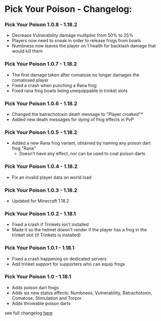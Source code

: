 # Pick Your Poison - Changelog:

### Pick Your Poison 1.0.8 - 1.18.2
- Decrease Vulnerability damage multiplier from 50% to 25%
- Players now need to sneak in order to release frogs from bowls
- Numbness now leaves the player on 1 health for backlash damage that would kill them

### Pick Your Poison 1.0.7 - 1.18.2
- The first damage taken after comatose no longer damages the comatosed player
- Fixed a crash when punching a Rana frog
- Fixed rana frog bowls being unequippable in trinket slots

### Pick Your Poison 1.0.6 - 1.18.2
- Changed the batrachotoxin death message to "Player croaked"*
- Added new death messages for dying of frog effects in PvP

### Pick Your Poison 1.0.5 - 1.18.2
- Added a new Rana frog variant, obtained by naming any poison dart frog "Rana"
  - Doesn't have any effect, nor can be used to coat poison darts

### Pick Your Poison 1.0.4 - 1.18.2
- Fix an invalid player data on world load

### Pick Your Poison 1.0.3 - 1.18.2
- Updated for Minecraft 1.18.2

### Pick Your Poison 1.0.2 - 1.18.1
- Fixed a crash if Trinkets isn't installed
- Made it so the helmet doesn't render if the player has a frog in the trinket slot (if Trinkets is installed)

### Pick Your Poison 1.0.1 - 1.18.1
- Fixed a crash happening on dedicated servers
- Add trinket support for supporters who can equip frogs

### Pick Your Poison 1.0 - 1.18.1
- Adds poison dart frogs
- Adds six new status effects: Numbness, Vulnerability, Batrachotoxin, Comatose, Stimulation and Torpor
- Adds throwable poison darts


 see full changelog [here](https://github.com/Ladysnake/Pick-Your-Poison/blob/main/CHANGELOG.md "Changelog")